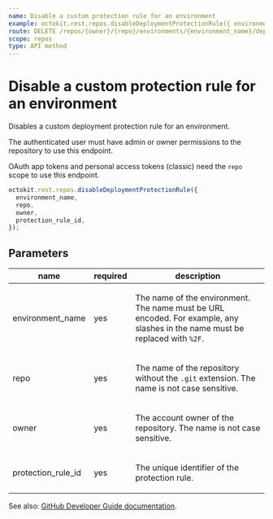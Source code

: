 ```yaml
---
name: Disable a custom protection rule for an environment
example: octokit.rest.repos.disableDeploymentProtectionRule({ environment_name, repo, owner, protection_rule_id })
route: DELETE /repos/{owner}/{repo}/environments/{environment_name}/deployment_protection_rules/{protection_rule_id}
scope: repos
type: API method
---
```


# Disable a custom protection rule for an environment

Disables a custom deployment protection rule for an environment.

The authenticated user must have admin or owner permissions to the repository to use this endpoint.

OAuth app tokens and personal access tokens (classic) need the `repo` scope to use this endpoint.

```js
octokit.rest.repos.disableDeploymentProtectionRule({
  environment_name,
  repo,
  owner,
  protection_rule_id,
});
```

## Parameters

<table>
  <thead>
    <tr>
      <th>name</th>
      <th>required</th>
      <th>description</th>
    </tr>
  </thead>
  <tbody>
    <tr><td>environment_name</td><td>yes</td><td>

The name of the environment. The name must be URL encoded. For example, any slashes in the name must be replaced with `%2F`.

</td></tr>
<tr><td>repo</td><td>yes</td><td>

The name of the repository without the `.git` extension. The name is not case sensitive.

</td></tr>
<tr><td>owner</td><td>yes</td><td>

The account owner of the repository. The name is not case sensitive.

</td></tr>
<tr><td>protection_rule_id</td><td>yes</td><td>

The unique identifier of the protection rule.

</td></tr>
  </tbody>
</table>

See also: [GitHub Developer Guide documentation](https://docs.github.com/rest/deployments/protection-rules#disable-a-custom-protection-rule-for-an-environment).
